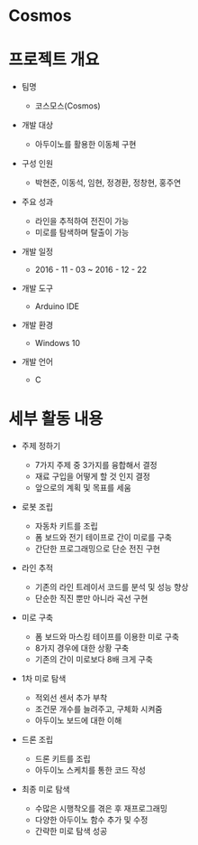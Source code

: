 # Cosmos

프로젝트 개요
========
- 팀명
  * 코스모스(Cosmos)

- 개발 대상
  * 아두이노를 활용한 이동체 구현

- 구성 인원
  * 박현준, 이동석, 임현, 정경환, 정창현, 홍주연

- 주요 성과
  * 라인을 추적하여 전진이 가능
  * 미로를 탐색하며 탈출이 가능

- 개발 일정
  * 2016 - 11 - 03 ~ 2016 - 12 - 22

- 개발 도구
  * Arduino IDE

- 개발 환경
  * Windows 10

- 개발 언어
  * C

세부 활동 내용
===========
- 주제 정하기
  * 7가지 주제 중 3가지를 융합해서 결정
  * 재료 구입을 어떻게 할 것 인지 결정
  * 앞으로의 계획 및 목표를 세움

- 로봇 조립
  * 자동차 키트를 조립
  * 폼 보드와 전기 테이프로 간이 미로를 구축
  * 간단한 프로그래밍으로 단순 전진 구현

- 라인 추적
  * 기존의 라인 트레이서 코드를 분석 및 성능 향상
  * 단순한 직진 뿐만 아니라 곡선 구현

- 미로 구축
  * 폼 보드와 마스킹 테이프를 이용한 미로 구축
  * 8가지 경우에 대한 상황 구축
  * 기존의 간이 미로보다 8배 크게 구축

- 1차 미로 탐색
  * 적외선 센서 추가 부착
  * 조건문 개수를 늘려주고, 구체화 시켜줌
  * 아두이노 보드에 대한 이해 

- 드론 조립
  * 드론 키트를 조립
  * 아두이노 스케치를 통한 코드 작성

- 최종 미로 탐색
  * 수많은 시행착오를 겪은 후 재프로그래밍
  * 다양한 아두이노 함수 추가 및 수정
  * 간략한 미로 탐색 성공
